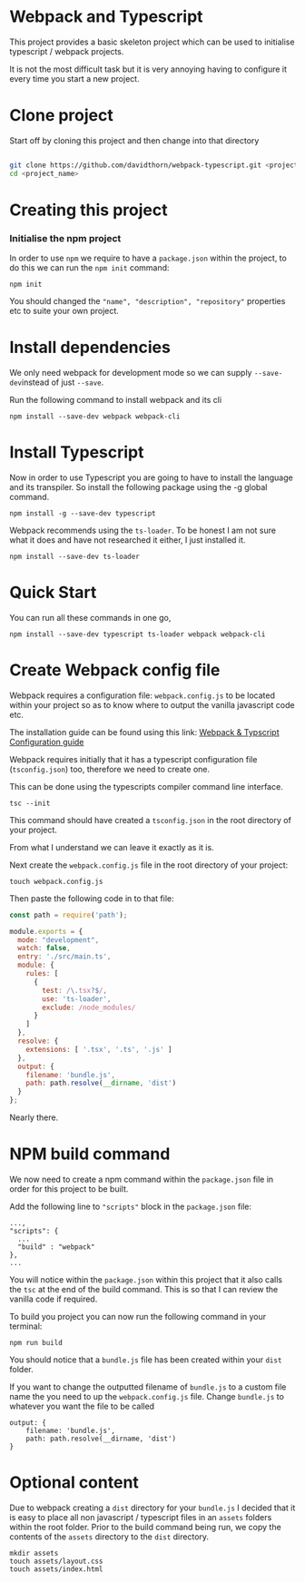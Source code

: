 # Webpack and Typescript

This project provides a basic skeleton project which can be used to initialise typescript / webpack projects.

It is not the most difficult task but it is very annoying having to configure it every time you start a new project.

# Clone project

Start off by cloning this project and then change into that directory

```bash

git clone https://github.com/davidthorn/webpack-typescript.git <project_name>
cd <project_name>

```

# Creating this project

### Initialise the npm project

In order to use ```npm``` we require to have a ```package.json``` within the project, to do this we can run the ```npm init``` command:

```
npm init
```

You should changed the ```"name", "description", "repository"``` properties etc to suite your own project.

# Install dependencies

We only need webpack for development mode so we can supply ```--save-dev```instead of just ``--save``.

Run the following command to install webpack and its cli

```
npm install --save-dev webpack webpack-cli
```

# Install Typescript

Now in order to use Typescript you are going to have to install the language and its transpiler. So install the following package using the -g global command.

```
npm install -g --save-dev typescript
```

Webpack recommends using the ```ts-loader```. To be honest I am not sure what it does and have not researched it either, I just installed it.

```
npm install --save-dev ts-loader
```

# Quick Start

You can run all these commands in one go, 

```
npm install --save-dev typescript ts-loader webpack webpack-cli
```

# Create Webpack config file

Webpack requires a configuration file: `webpack.config.js` to be located within your project so as to know where to output the vanilla javascript code etc.

The installation guide can be found using this link:
[Webpack & Typscript Configuration guide](https://webpack.js.org/guides/typescript/)

Webpack requires initially that it has a typescript configuration file (`tsconfig.json`) too, therefore we need to create one.

This can be done using the typescripts compiler command line interface.

```
tsc --init  
```

This command should have created a `tsconfig.json` in the root directory of your project.

From what I understand we can leave it exactly as it is.

Next create the `webpack.config.js` file in the root directory of your project:

```
touch webpack.config.js
```

Then paste the following code in to that file:

```javascript
const path = require('path');

module.exports = {
  mode: "development",
  watch: false,
  entry: './src/main.ts',
  module: {
    rules: [
      {
        test: /\.tsx?$/,
        use: 'ts-loader',
        exclude: /node_modules/
      }
    ]
  },
  resolve: {
    extensions: [ '.tsx', '.ts', '.js' ]
  },
  output: {
    filename: 'bundle.js',
    path: path.resolve(__dirname, 'dist')
  }
};
```

Nearly there.

# NPM build command

We now need to create a npm command within the `package.json` file in order for this project to be built.

Add the following line to `"scripts"` block in the `package.json` file:

``` 
...,
"scripts": {
  ...
  "build" : "webpack"
},
...
```

You will notice within the `package.json` within this project that it also calls the `tsc` at the end of the build command. This is so that I can review the vanilla code if required.

To build you project you can now run the following command in your terminal:

```
npm run build
```
You should notice that a `bundle.js` file has been created within your `dist` folder.

If you want to change the outputted filename of `bundle.js` to a custom file name the you need to up the `webpack.config.js` file. Change `bundle.js` to whatever you want the file to be called

```
output: {
    filename: 'bundle.js',
    path: path.resolve(__dirname, 'dist')
}
```

# Optional content

Due to webpack creating a `dist` directory for your `bundle.js` I decided that it is easy to place all non javascript / typescript files in an `assets` folders within the root folder. Prior to the build command being run, we copy the contents of the `assets` directory to the `dist` directory.

```
mkdir assets
touch assets/layout.css
touch assets/index.html
```
